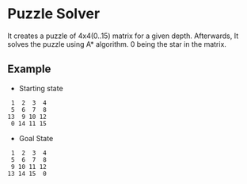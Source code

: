 # Puzzle Solver
It creates a puzzle of 4x4(0..15) matrix for a given depth. Afterwards, It
solves the puzzle using A\* algorithm. 0 being the star in the matrix.

## Example
- Starting state
```shell
 1  2  3  4
 5  6  7  8
13  9 10 12
 0 14 11 15
```
- Goal State
```shell
 1  2  3  4
 5  6  7  8
 9 10 11 12
13 14 15  0
```

